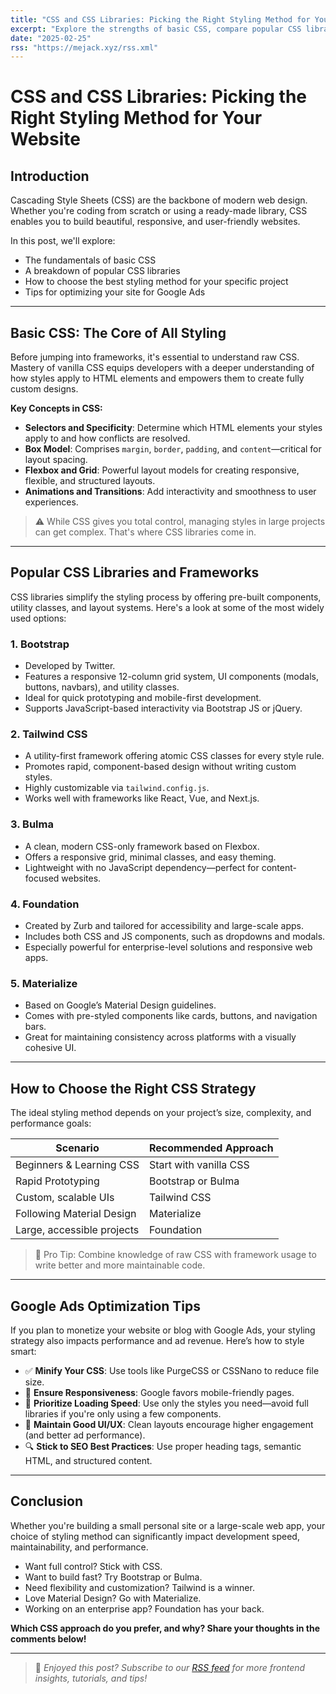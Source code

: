 ```yaml
---
title: "CSS and CSS Libraries: Picking the Right Styling Method for Your Website"
excerpt: "Explore the strengths of basic CSS, compare popular CSS libraries, and learn how to choose the perfect styling method for your next web project."
date: "2025-02-25"
rss: "https://mejack.xyz/rss.xml"
---
```


# CSS and CSS Libraries: Picking the Right Styling Method for Your Website

## Introduction

Cascading Style Sheets (CSS) are the backbone of modern web design. Whether you're coding from scratch or using a ready-made library, CSS enables you to build beautiful, responsive, and user-friendly websites.

In this post, we'll explore:

- The fundamentals of basic CSS
- A breakdown of popular CSS libraries
- How to choose the best styling method for your specific project
- Tips for optimizing your site for Google Ads

---

## Basic CSS: The Core of All Styling

Before jumping into frameworks, it's essential to understand raw CSS. Mastery of vanilla CSS equips developers with a deeper understanding of how styles apply to HTML elements and empowers them to create fully custom designs.

**Key Concepts in CSS:**

- **Selectors and Specificity**: Determine which HTML elements your styles apply to and how conflicts are resolved.
- **Box Model**: Comprises `margin`, `border`, `padding`, and `content`—critical for layout spacing.
- **Flexbox and Grid**: Powerful layout models for creating responsive, flexible, and structured layouts.
- **Animations and Transitions**: Add interactivity and smoothness to user experiences.

> ⚠️ While CSS gives you total control, managing styles in large projects can get complex. That's where CSS libraries come in.

---

## Popular CSS Libraries and Frameworks

CSS libraries simplify the styling process by offering pre-built components, utility classes, and layout systems. Here's a look at some of the most widely used options:

### 1. **Bootstrap**
- Developed by Twitter.
- Features a responsive 12-column grid system, UI components (modals, buttons, navbars), and utility classes.
- Ideal for quick prototyping and mobile-first development.
- Supports JavaScript-based interactivity via Bootstrap JS or jQuery.

### 2. **Tailwind CSS**
- A utility-first framework offering atomic CSS classes for every style rule.
- Promotes rapid, component-based design without writing custom styles.
- Highly customizable via `tailwind.config.js`.
- Works well with frameworks like React, Vue, and Next.js.

### 3. **Bulma**
- A clean, modern CSS-only framework based on Flexbox.
- Offers a responsive grid, minimal classes, and easy theming.
- Lightweight with no JavaScript dependency—perfect for content-focused websites.

### 4. **Foundation**
- Created by Zurb and tailored for accessibility and large-scale apps.
- Includes both CSS and JS components, such as dropdowns and modals.
- Especially powerful for enterprise-level solutions and responsive web apps.

### 5. **Materialize**
- Based on Google’s Material Design guidelines.
- Comes with pre-styled components like cards, buttons, and navigation bars.
- Great for maintaining consistency across platforms with a visually cohesive UI.

---

## How to Choose the Right CSS Strategy

The ideal styling method depends on your project’s size, complexity, and performance goals:

| **Scenario**                 | **Recommended Approach**         |
|-----------------------------|----------------------------------|
| Beginners & Learning CSS     | Start with vanilla CSS           |
| Rapid Prototyping            | Bootstrap or Bulma               |
| Custom, scalable UIs         | Tailwind CSS                     |
| Following Material Design    | Materialize                      |
| Large, accessible projects   | Foundation                       |

> 🧠 Pro Tip: Combine knowledge of raw CSS with framework usage to write better and more maintainable code.

---

## Google Ads Optimization Tips

If you plan to monetize your website or blog with Google Ads, your styling strategy also impacts performance and ad revenue. Here’s how to style smart:

- ✅ **Minify Your CSS**: Use tools like PurgeCSS or CSSNano to reduce file size.
- 📱 **Ensure Responsiveness**: Google favors mobile-friendly pages.
- 🚀 **Prioritize Loading Speed**: Use only the styles you need—avoid full libraries if you're only using a few components.
- 🎯 **Maintain Good UI/UX**: Clean layouts encourage higher engagement (and better ad performance).
- 🔍 **Stick to SEO Best Practices**: Use proper heading tags, semantic HTML, and structured content.

---

## Conclusion

Whether you're building a small personal site or a large-scale web app, your choice of styling method can significantly impact development speed, maintainability, and performance.

- Want full control? Stick with CSS.
- Want to build fast? Try Bootstrap or Bulma.
- Need flexibility and customization? Tailwind is a winner.
- Love Material Design? Go with Materialize.
- Working on an enterprise app? Foundation has your back.

**Which CSS approach do you prefer, and why? Share your thoughts in the comments below!**

---

> 📰 *Enjoyed this post? Subscribe to our [RSS feed](https://mejack.xyz/rss.xml) for more frontend insights, tutorials, and tips!*
